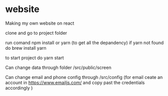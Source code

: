 # website
Making my own website on react


 clone and go to project folder


 run comand npm install or yarn (to get all the depandency) if yarn not found do brew install yarn
 
 to start project do yarn start


 Can change data through folder /src/public/screen


 Can change email and phone config through /src/config (for email ceate an account in https://www.emailjs.com/ and copy past the credentials accordingly )
